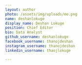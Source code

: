 ```yaml
---
layout: author
photo: /assets/img/uploads/me.png
name: deshanlokuge
display_name: Deshan Lokuge
position: Chief Editor
bio: Data Analyst
github_username: deshanlokuge
facebook_username: thanojdeshan
instagram_username: thanojdeshan
linkedin_username: thaojlokuge

---
```

